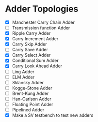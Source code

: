 # Adder Topologies

- [x] Manchester Carry Chain Adder
- [ ] Transmission function Adder
- [x] Ripple Carry Adder
- [x] Carry Increment Adder
- [x] Carry Skip Adder
- [ ] Carry Save Adder
- [x] Carry Select Adder
- [x] Conditional Sum Adder
- [x] Carry Look Ahead Adder
- [ ] Ling Adder
- [ ] ELM Adder
- [ ] Sklansky Adder
- [ ] Kogge-Stone Adder
- [ ] Brent-Kung Adder
- [ ] Han-Carlson Adder
- [ ] Floating Point Adder
- [ ] Pipelined Adder
- [x] Make a SV testbench to test new adders
